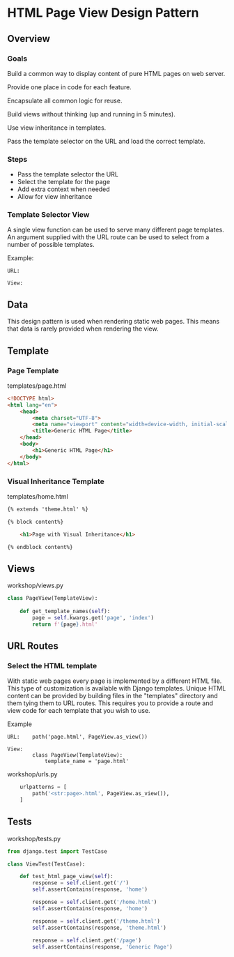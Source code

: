 # HTML Page View Design Pattern

## Overview

### Goals

Build a common way to display content of pure HTML pages on web server.

Provide one place in code for each feature.

Encapsulate all common logic for reuse.

Build views without thinking (up and running in 5 minutes).

Use view inheritance in templates.

Pass the template selector on the URL and load the correct template.



### Steps
* Pass the template selector the URL
* Select the template for the page
* Add extra context when needed
* Allow for view inheritance
    

### Template Selector View

A single view function can be used to serve many different page templates.  An argument 
supplied with the URL route can be used to select from a number of possible templates.

Example:

    URL:    
    
    View:  
            
                    


## Data

This design pattern is used when rendering static web pages.  This means that 
data is rarely provided when rendering the view.



## Template

### Page Template

templates/page.html

```html
<!DOCTYPE html>
<html lang="en">
    <head>
        <meta charset="UTF-8">
        <meta name="viewport" content="width=device-width, initial-scale=1.0">
        <title>Generic HTML Page</title>
    </head>
    <body>
        <h1>Generic HTML Page</h1>
    </body>
</html>
```

### Visual Inheritance Template

templates/home.html

```html
{% extends 'theme.html' %}

{% block content%}

    <h1>Page with Visual Inheritance</h1>

{% endblock content%}
```



## Views

workshop/views.py

```python
class PageView(TemplateView):
            
    def get_template_names(self):
        page = self.kwargs.get('page', 'index')
        return f'{page}.html'

```


## URL Routes


### Select the HTML template

With static web pages every page is implemented by a different HTML file.  This type
of customization is available with Django templates.  Unique HTML content can be provided
by building files in the "templates" directory and them tying them to URL routes.  This 
requires you to provide a route and view code for each template that you wish to use.

Example

    URL:    path('page.html', PageView.as_view())
    
    View:  
            class PageView(TemplateView):
                template_name = 'page.html'

workshop/urls.py

```python
    urlpatterns = [
        path('<str:page>.html', PageView.as_view()),
    ]
```



## Tests

workshop/tests.py

```python
from django.test import TestCase

class ViewTest(TestCase):

    def test_html_page_view(self):
        response = self.client.get('/')
        self.assertContains(response, 'home')

        response = self.client.get('/home.html')
        self.assertContains(response, 'home')

        response = self.client.get('/theme.html')
        self.assertContains(response, 'theme.html')
        
        response = self.client.get('/page')
        self.assertContains(response, 'Generic Page')
```


